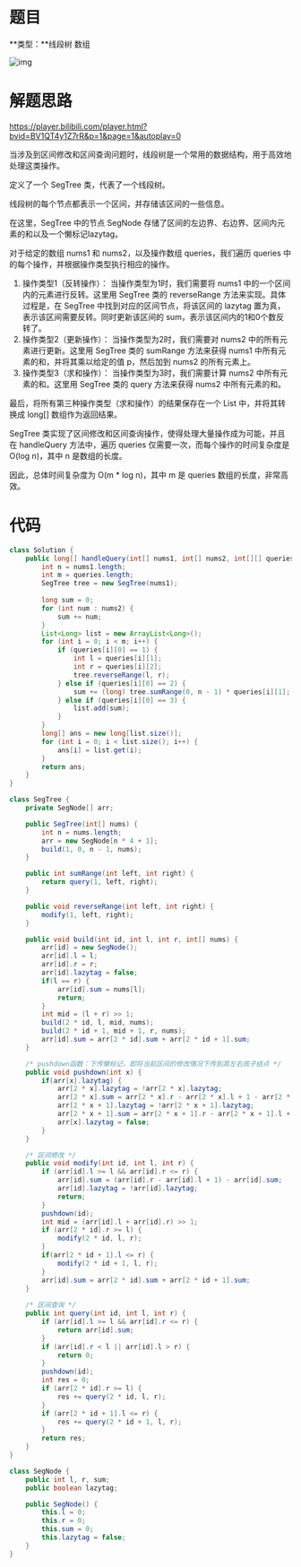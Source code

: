 # 题目

**类型：**线段树 数组

![img](https://cdn.nlark.com/yuque/0/2023/png/2941598/1690387689526-2d385ebd-ee65-4d92-aa62-2d3d1ce1140d.png)



# 解题思路

https://player.bilibili.com/player.html?bvid=BV1QT4y1Z7rR&p=1&page=1&autoplay=0

当涉及到区间修改和区间查询问题时，线段树是一个常用的数据结构，用于高效地处理这类操作。



定义了一个 SegTree 类，代表了一个线段树。

线段树的每个节点都表示一个区间，并存储该区间的一些信息。

在这里，SegTree 中的节点 SegNode 存储了区间的左边界、右边界、区间内元素的和以及一个懒标记lazytag。



对于给定的数组 nums1 和 nums2，以及操作数组 queries，我们遍历 queries 中的每个操作，并根据操作类型执行相应的操作。

1. 操作类型1（反转操作）： 当操作类型为1时，我们需要将 nums1 中的一个区间内的元素进行反转。这里用 SegTree 类的 reverseRange 方法来实现。具体过程是，在 SegTree 中找到对应的区间节点，将该区间的 lazytag 置为真，表示该区间需要反转。同时更新该区间的 sum，表示该区间内的1和0个数反转了。
2. 操作类型2（更新操作）： 当操作类型为2时，我们需要对 nums2 中的所有元素进行更新。这里用 SegTree 类的 sumRange 方法来获得 nums1 中所有元素的和，并将其乘以给定的值 p，然后加到 nums2 的所有元素上。
3. 操作类型3（求和操作）： 当操作类型为3时，我们需要计算 nums2 中所有元素的和。这里用 SegTree 类的 query 方法来获得 nums2 中所有元素的和。



最后，将所有第三种操作类型（求和操作）的结果保存在一个 List 中，并将其转换成 long[] 数组作为返回结果。



SegTree 类实现了区间修改和区间查询操作，使得处理大量操作成为可能，并且在 handleQuery 方法中，遍历 queries 仅需要一次，而每个操作的时间复杂度是 O(log n)，其中 n 是数组的长度。



因此，总体时间复杂度为 O(m * log n)，其中 m 是 queries 数组的长度，非常高效。





# 代码

```java
class Solution {
    public long[] handleQuery(int[] nums1, int[] nums2, int[][] queries) {
        int n = nums1.length;
        int m = queries.length;
        SegTree tree = new SegTree(nums1);
        
        long sum = 0;
        for (int num : nums2) {
            sum += num;
        }
        List<Long> list = new ArrayList<Long>();
        for (int i = 0; i < m; i++) {
            if (queries[i][0] == 1) {
                int l = queries[i][1];
                int r = queries[i][2];
                tree.reverseRange(l, r);
            } else if (queries[i][0] == 2) {
                sum += (long) tree.sumRange(0, n - 1) * queries[i][1];
            } else if (queries[i][0] == 3) {
                list.add(sum);
            }
        }
        long[] ans = new long[list.size()];
        for (int i = 0; i < list.size(); i++) {
            ans[i] = list.get(i);
        }
        return ans;
    }
}

class SegTree {
    private SegNode[] arr;

    public SegTree(int[] nums) {
        int n = nums.length;
        arr = new SegNode[n * 4 + 1];
        build(1, 0, n - 1, nums);
    }

    public int sumRange(int left, int right) {
        return query(1, left, right);
    }

    public void reverseRange(int left, int right) {
        modify(1, left, right);
    }

    public void build(int id, int l, int r, int[] nums) {
        arr[id] = new SegNode();
        arr[id].l = l;
        arr[id].r = r;
        arr[id].lazytag = false;
        if(l == r) {
            arr[id].sum = nums[l];
            return;
        }
        int mid = (l + r) >> 1;
        build(2 * id, l, mid, nums);
        build(2 * id + 1, mid + 1, r, nums);
        arr[id].sum = arr[2 * id].sum + arr[2 * id + 1].sum;
    }

    /* pushdown函数：下传懒标记，即将当前区间的修改情况下传到其左右孩子结点 */
    public void pushdown(int x) {
        if(arr[x].lazytag) {
            arr[2 * x].lazytag = !arr[2 * x].lazytag;
            arr[2 * x].sum = arr[2 * x].r - arr[2 * x].l + 1 - arr[2 * x].sum;
            arr[2 * x + 1].lazytag = !arr[2 * x + 1].lazytag;
            arr[2 * x + 1].sum = arr[2 * x + 1].r - arr[2 * x + 1].l + 1 - arr[2 * x + 1].sum;
            arr[x].lazytag = false;
        }
    }

    /* 区间修改 */
    public void modify(int id, int l, int r) {
        if (arr[id].l >= l && arr[id].r <= r) {
            arr[id].sum = (arr[id].r - arr[id].l + 1) - arr[id].sum;
            arr[id].lazytag = !arr[id].lazytag;
            return;
        }
        pushdown(id);
        int mid = (arr[id].l + arr[id].r) >> 1;
        if (arr[2 * id].r >= l) {
            modify(2 * id, l, r);
        }
        if(arr[2 * id + 1].l <= r) {
            modify(2 * id + 1, l, r);
        }
        arr[id].sum = arr[2 * id].sum + arr[2 * id + 1].sum;
    }
    
    /* 区间查询 */
    public int query(int id, int l, int r) {
        if (arr[id].l >= l && arr[id].r <= r) {
            return arr[id].sum;
        }
        if (arr[id].r < l || arr[id].l > r) {
            return 0;
        }
        pushdown(id);
        int res = 0;
        if (arr[2 * id].r >= l) {
            res += query(2 * id, l, r);
        }
        if (arr[2 * id + 1].l <= r) {
            res += query(2 * id + 1, l, r);
        }
        return res;
    }
}

class SegNode {
    public int l, r, sum;
    public boolean lazytag;

    public SegNode() {
        this.l = 0;
        this.r = 0;
        this.sum = 0;
        this.lazytag = false;
    }
} 
```